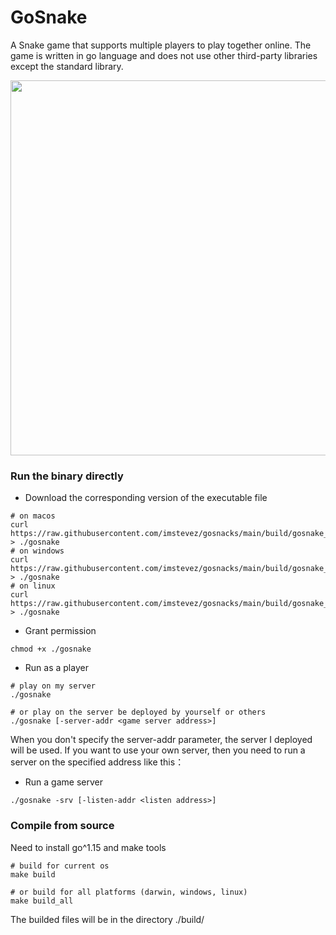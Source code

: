 # GoSnake
A Snake game that supports multiple players to play together online. The game is written in go language and does not use other third-party libraries except the standard library.

<image src="https://raw.githubusercontent.com/imstevez/gosnake/main/game_show.gif" width="600px">

### Run the binary directly
- Download the corresponding version of the executable file
```
# on macos
curl https://raw.githubusercontent.com/imstevez/gosnacks/main/build/gosnake_darwin > ./gosnake
# on windows
curl https://raw.githubusercontent.com/imstevez/gosnacks/main/build/gosnake_windows > ./gosnake
# on linux
curl https://raw.githubusercontent.com/imstevez/gosnacks/main/build/gosnake_linux > ./gosnake
```
-  Grant permission 
```
chmod +x ./gosnake
```

- Run as a player
```
# play on my server
./gosnake

# or play on the server be deployed by yourself or others
./gosnake [-server-addr <game server address>]
```

When you don't specify the server-addr parameter, the server I deployed will be used. If you want to use your own server, then you need to run a server on the specified address like this：

- Run a game server
```
./gosnake -srv [-listen-addr <listen address>]
```

### Compile from source
Need to install go^1.15 and make tools
```
# build for current os
make build

# or build for all platforms (darwin, windows, linux)
make build_all
```
The builded files will be in the directory ./build/